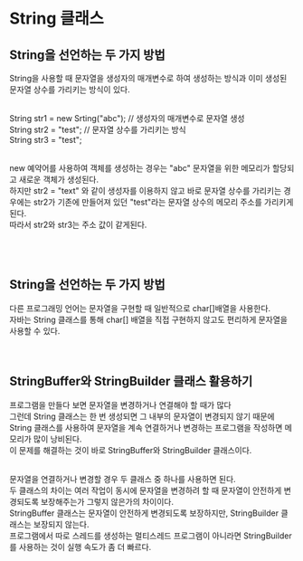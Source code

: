 <h1>String 클래스</h1>
<h2>String을 선언하는 두 가지 방법</h2>
String을 사용할 때 문자열을 생성자의 매개변수로 하여 생성하는 방식과 이미 생성된 문자열 상수를 가리키는 방식이 있다. <br><br>

String str1 = new Srting("abc");  // 생성자의 매개변수로 문자열 생성<br>
String str2 = "test";             // 문자열 상수를 가리키는 방식<br>
String str3 = "test";  <br><br>

new 예약어를 사용하여 객체를 생성하는 경우는 "abc" 문자열을 위한 메모리가 할당되고 새로운 객체가 생성된다.<br>
하지만 str2 = "text" 와 같이 생성자를 이용하지 않고 바로 문자열 상수를 가리키는 경우에는 str2가 기존에 만들어져 있던 "test"라는 문자열 상수의 메모리 주소를 가리키게 된다.<br>
따라서 str2와 str3는 주소 값이 같게된다.<br><br><br><br>

<h2>String을 선언하는 두 가지 방법</h2>
다른 프로그래밍 언어는 문자열을 구현할 때 일반적으로 char[]배열을 사용한다.<br>
자바는 String 클래스를 통해 char[] 배열을 직접 구현하지 않고도 편리하게 문자열을 사용할 수 있다.<br><br><br>

<h2>StringBuffer와 StringBuilder 클래스 활용하기</h2>
프로그램을 만들다 보면 문자열을 변경하거나 연결해야 할 때가 많다<br>
그런데 String 클래스는 한 번 생성되면 그 내부의 문자열이 변경되지 않기 때문에 String 클래스를 사용하여 문자열을 계속 연결하거나
변경하는 프로그램을 작성하면 메모리가 많이 낭비된다.<br>
이 문제를 해결하는 것이 바로 StringBuffer와 StringBuilder 클래스이다.<br><br>

문자열을 연결하거나 변경할 경우 두 클래스 중 하나를 사용하면 된다.<br>
두 클래스의 차이는 여러 작업이 동시에 문자열을 변경하려 할 때 문자열이 안전하게 변경되도록 보장해주는가 그렇지 않은가의 차이이다.<br>
StringBuffer 클래스는 문자열이 안전하게 변경되도록 보장하지만, StringBuilder 클래스는 보장되지 않는다.<br>
프로그램에서 따로 스레드를 생성하는 멀티스레드 프로그램이 아니라면 StringBuilder를 사용하는 것이 실행 속도가 좀 더 빠르다.<br>
